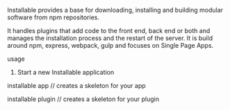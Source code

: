 Installable provides a base for downloading, installing and building modular software from npm repositories.

It handles plugins that add code to the front end, back end or both and manages the installation process and the restart of the server.
It is build around npm, express, webpack, gulp and focuses on Single Page Apps. 

usage

1. Start a new Installable application

installable app <application-name>
// creates a skeleton for your app

installable plugin <plugin-name> <application-name>
// creates a skeleton for your plugin

